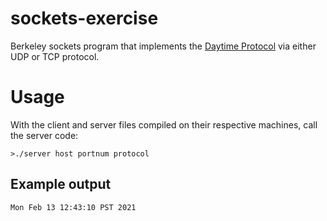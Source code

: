 # sockets-exercise
Berkeley sockets program that implements the [Daytime Protocol](https://en.wikipedia.org/wiki/Daytime_Protocol) via either UDP or TCP protocol.

# Usage
With the client and server files compiled on their respective machines, call the server code:

```
>./server host portnum protocol
```

## Example output
```
Mon Feb 13 12:43:10 PST 2021
```
